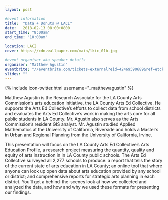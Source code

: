 ```yaml
---
layout: post

#event information
title:  "Data + Donuts @ LACI"
date:   2018-02-13 08:00+0800
start_time: "8:00am"
end_time: "10:00am"

location: LACI
cover: https://cdn.wallpaper.com/main/lkic_01b.jpg

#event organiser aka speaker details
organiser: "Matthew Agustin"
eventbrite: "//eventbrite.com/tickets-external?eid=42469590689&ref=etckt"
slides: ""
---
```


{% include icon-twitter.html username="_matthewagustin" %}

<!-- Speaker Bio -->

Matthew Agustin is the Research Associate for the LA County Arts Commission’s arts education initiative, the LA County Arts Ed Collective. He supports the Arts Ed Collective’s efforts to collect data from school districts and evaluates the Arts Ed Collective’s work in making the arts core for all public students in LA County. Mr. Agustin also serves as the Arts Commission’s resident GIS analyst. Mr. Agustin studied Applied Mathematics at the University of California, Riverside and holds a Master’s in Urban and Regional Planning from the University of California, Irvine.

This presentation will focus on the LA County Arts Ed Collective’s Arts Education Profile, a research project measuring the quantity, quality and equity of arts instruction in in LA County public schools. The Arts Ed Collective surveyed all 2,277 schools to produce: a report that tells the story of the current state of arts education in LA County; an online tool that where anyone can look up open data about arts education provided by any school or district; and comprehensive reports for strategic arts planning in each district. You’ll get a behind-the-scenes look at how we collected and analyzed the data, and how and why we used these formats for presenting our findings.